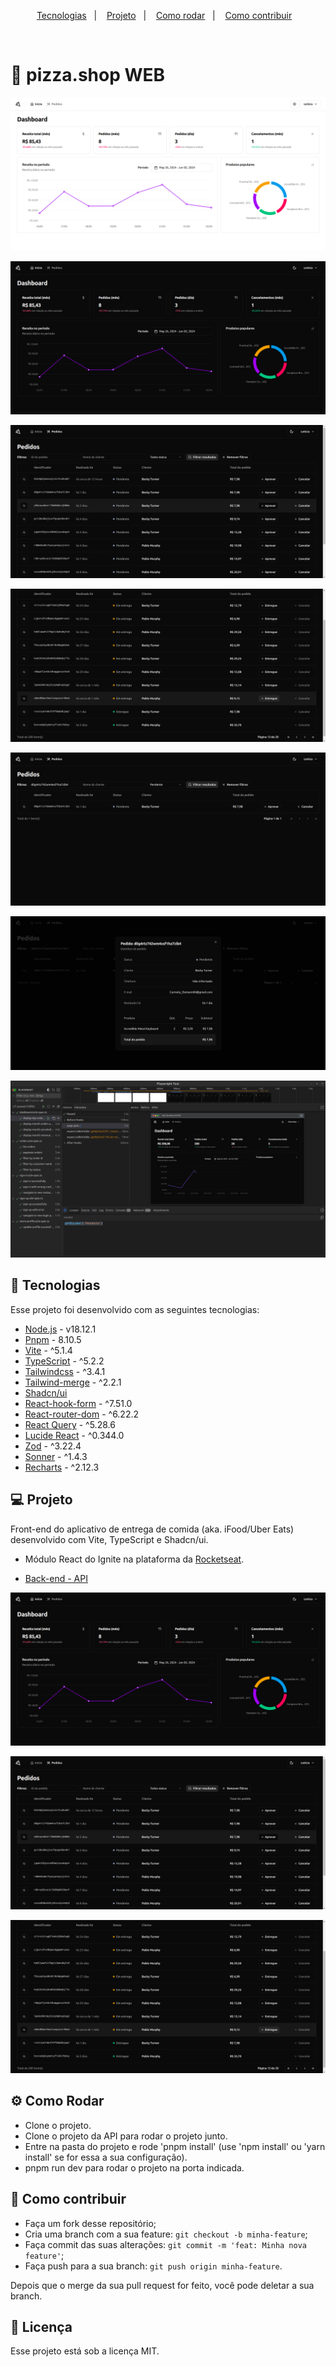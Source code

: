 <p align="center">
  <a href="#-tecnologias">Tecnologias</a>&nbsp;&nbsp;&nbsp;|&nbsp;&nbsp;&nbsp;
  <a href="#-projeto">Projeto</a>&nbsp;&nbsp;&nbsp;|&nbsp;&nbsp;&nbsp;
  <a href="#-como-rodar">Como rodar</a>&nbsp;&nbsp;&nbsp;|&nbsp;&nbsp;&nbsp;
  <a href="#-como-contribuir">Como contribuir</a>&nbsp;&nbsp;&nbsp;
</p>

<br>

# 🍕 pizza.shop WEB

<p align="center">
  <img alt="" src=".github/light.png">
</p>

<p align="center">
  <img alt="" src=".github/image.png">
</p>

<p align="center">
  <img alt="" src=".github/image2.png">
</p>

<p align="center">
  <img alt="" src=".github/image3.png">
</p>

<p align="center">
  <img alt="" src=".github/image4.png">
</p>

<p align="center">
  <img alt="" src=".github/image5.png">
</p>

<p align="center">
  <img alt="" src=".github/image6.png">
</p>

## 🚀 Tecnologias

Esse projeto foi desenvolvido com as seguintes tecnologias:

- [Node.js](https://nodejs.org/en/) - v18.12.1
- [Pnpm](https://pnpm.io/pt/) - 8.10.5
- [Vite](https://vitejs.dev/guide/) - ^5.1.4
- [TypeScript](https://www.typescriptlang.org/) - ^5.2.2
- [Tailwindcss](https://tailwindcss.com/) - ^3.4.1
- [Tailwind-merge](https://github.com/dcastil/tailwind-merge) - ^2.2.1
- [Shadcn/ui](https://ui.shadcn.com/)
- [React-hook-form](https://react-hook-form.com/) - ^7.51.0
- [React-router-dom](https://reactrouter.com/en/main) - ^6.22.2
- [React Query](https://tanstack.com/query/v3/) - ^5.28.6
- [Lucide React](https://lucide.dev/guide/packages/lucide-react) - ^0.344.0
- [Zod](https://zod.dev/) - ^3.22.4
- [Sonner](https://sonner.emilkowal.ski/) - ^1.4.3
- [Recharts](https://recharts.org/en-US/) - ^2.12.3

## 💻 Projeto

Front-end do aplicativo de entrega de comida (aka. iFood/Uber Eats) desenvolvido com Vite, TypeScript e Shadcn/ui.

- Módulo React do Ignite na plataforma da [Rocketseat](https://www.rocketseat.com.br/).

- [Back-end - API](https://github.com/leticea/pizza-shop-api)

<p align="center">
  <img alt="" src=".github/image.png">
</p>

<p align="center">
  <img alt="" src=".github/image2.png">
</p>

<p align="center">
  <img alt="" src=".github/image3.png">
</p>

## ⚙️ Como Rodar

- Clone o projeto.
- Clone o projeto da API para rodar o projeto junto.
- Entre na pasta do projeto e rode 'pnpm install' (use 'npm install' ou 'yarn install' se for essa a sua configuração).
- pnpm run dev para rodar o projeto na porta indicada.

## 🤔 Como contribuir

- Faça um fork desse repositório;
- Cria uma branch com a sua feature: `git checkout -b minha-feature`;
- Faça commit das suas alterações: `git commit -m 'feat: Minha nova feature'`;
- Faça push para a sua branch: `git push origin minha-feature`.

Depois que o merge da sua pull request for feito, você pode deletar a sua branch.

## 📝 Licença

Esse projeto está sob a licença MIT.
